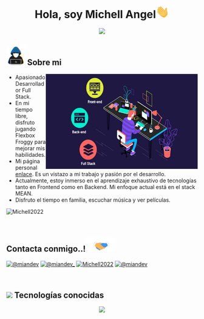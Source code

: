<h1 align="center"><b>Hola, soy Michell Angel</b><img src="https://github.com/Michell2022/Michell2022/blob/main/images/hi.gif?raw=true" width="35"></h1>

<p align="center">
  <a href="https://github.com/Michell2022/readme-typing-svg"><img src="https://readme-typing-svg.herokuapp.com?font=Time+New+Roman&color=2E3DB3&size=25&center=true&vCenter=true&width=600&height=50&lines=Full+Stack+Developer;Programming+is+my+passion"></a>
</p>

<picture><img src = "https://github.com/Michell2022/Michell2022/blob/main/images/about_me.gif?raw=true" width = 50px></picture> **Sobre mi**
---

<img align="right" height="250px" width="400px" alt="GIF" src="https://github.com/Michell2022/Michell2022/blob/main/images/image-dev.gif?raw=true">

- Apasionado Desarrollador Full Stack.</br>
- En mi tiempo libre, disfruto jugando Flexbox Froggy para mejorar mis habilidades.</br>
- Mi página personal [enlace](https://miandev.netlify.app/#inicio). Es un vistazo a mi trabajo y pasión por el desarrollo.</br>
- Actualmente, estoy inmerso en el aprendizaje exhaustivo de tecnologías tanto en Frontend como en Backend. Mi enfoque actual está en el stack MEAN.</br>
- Disfruto el tiempo en familia, escuchar música y ver películas.</br>

<p align="left"> <img src="https://komarev.com/ghpvc/?username=Michell2022&label=Profile%20views&color=0e75b6&style=flat" alt="Michell2022" /> </p>

</br>

## <b> Contacta conmigo..!</b><img src="https://github.com/0xAbdulKhalid/0xAbdulKhalid/raw/main/assets/mdImages/handshake.gif" width ="80">
<!--tech stack icons-->
<p align="left">
  <a href="https://www.youtube.com/@miandev" target="_blank"><img align="center" src="https://img.shields.io/badge/YouTube-FF0000?style=for-the-badge&logo=youtube&logoColor=white" alt="@miandev"  /></a>
<a href="https://www.tiktok.com/@miandev_" target="_blank"><img align="center" src="https://img.shields.io/badge/TikTok-000000?style=for-the-badge&logo=tiktok&logoColor=white" alt="@miandev_" /></a>
<a href="https://www.linkedin.com/in/michell-angel-quispe-quispe-437321267/" target="_blank"><img align="center" src="https://img.shields.io/badge/LinkedIn-0077B5?style=for-the-badge&logo=linkedin&logoColor=white" alt="Michell2022"/></a>
<a href = "mailto:miandev.angel@gmail.com" target="_blank"><img align="center" src="https://img.shields.io/badge/Gmail-D14836?style=for-the-badge&logo=gmail&logoColor=white" alt="@miandev"  /></a>
</p>

</br>

## <img src="https://media2.giphy.com/media/QssGEmpkyEOhBCb7e1/giphy.gif?cid=ecf05e47a0n3gi1bfqntqmob8g9aid1oyj2wr3ds3mg700bl&rid=giphy.gif" width ="25"><b> Tecnologías conocidas</b>
<!--tech stack icons-->
<p align="center">
  <a href="https://skillicons.dev">
    <img src="https://skillicons.dev/icons?i=nodejs,express,mongodb,firebase,java,spring,mysql,css,html,js,typescript,angular,tailwind,bootstrap,git,github,postman,eclipse,idea,vscode&perline=12" />
  </a>
</p>
<br>















<!--
**Michell2022/Michell2022** is a ✨ _special_ ✨ repository because its `README.md` (this file) appears on your GitHub profile.

Here are some ideas to get you started:

- 🔭 I’m currently working on ...
- 🌱 I’m currently learning ...
- 👯 I’m looking to collaborate on ...
- 🤔 I’m looking for help with ...
- 💬 Ask me about ...
- 📫 How to reach me: ...
- 😄 Pronouns: ...
- ⚡ Fun fact: ...
-->
